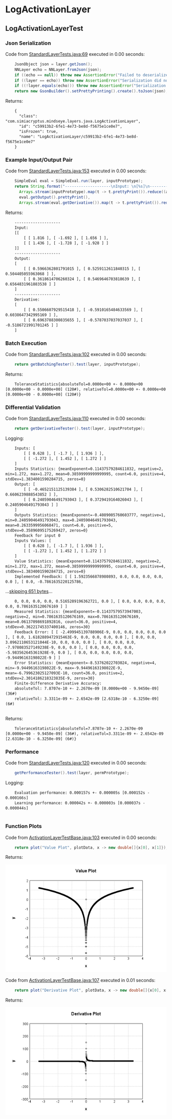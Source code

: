 # LogActivationLayer
## LogActivationLayerTest
### Json Serialization
Code from [StandardLayerTests.java:69](../../../../../../../src/main/java/com/simiacryptus/mindseye/test/StandardLayerTests.java#L69) executed in 0.00 seconds: 
```java
    JsonObject json = layer.getJson();
    NNLayer echo = NNLayer.fromJson(json);
    if ((echo == null)) throw new AssertionError("Failed to deserialize");
    if ((layer == echo)) throw new AssertionError("Serialization did not copy");
    if ((!layer.equals(echo))) throw new AssertionError("Serialization not equal");
    return new GsonBuilder().setPrettyPrinting().create().toJson(json);
```

Returns: 

```
    {
      "class": "com.simiacryptus.mindseye.layers.java.LogActivationLayer",
      "id": "c59913b2-6fe1-4e73-be8d-f5675e1ce0e7",
      "isFrozen": true,
      "name": "LogActivationLayer/c59913b2-6fe1-4e73-be8d-f5675e1ce0e7"
    }
```



### Example Input/Output Pair
Code from [StandardLayerTests.java:153](../../../../../../../src/main/java/com/simiacryptus/mindseye/test/StandardLayerTests.java#L153) executed in 0.00 seconds: 
```java
    SimpleEval eval = SimpleEval.run(layer, inputPrototype);
    return String.format("--------------------\nInput: \n[%s]\n--------------------\nOutput: \n%s\n--------------------\nDerivative: \n%s",
      Arrays.stream(inputPrototype).map(t -> t.prettyPrint()).reduce((a, b) -> a + ",\n" + b).get(),
      eval.getOutput().prettyPrint(),
      Arrays.stream(eval.getDerivative()).map(t -> t.prettyPrint()).reduce((a, b) -> a + ",\n" + b).get());
```

Returns: 

```
    --------------------
    Input: 
    [[
    	[ [ 1.816 ], [ -1.692 ], [ 1.656 ] ],
    	[ [ 1.436 ], [ -1.728 ], [ -1.928 ] ]
    ]]
    --------------------
    Output: 
    [
    	[ [ 0.5966362801791015 ], [ 0.5259112611840315 ], [ 0.504405055963068 ] ],
    	[ [ 0.3618614706260324 ], [ 0.5469646703818639 ], [ 0.6564831961883538 ] ]
    ]
    --------------------
    Derivative: 
    [
    	[ [ 0.5506607929515418 ], [ -0.5910165484633569 ], [ 0.6038647342995169 ] ],
    	[ [ 0.6963788300835655 ], [ -0.5787037037037037 ], [ -0.5186721991701245 ] ]
    ]
```



### Batch Execution
Code from [StandardLayerTests.java:102](../../../../../../../src/main/java/com/simiacryptus/mindseye/test/StandardLayerTests.java#L102) executed in 0.00 seconds: 
```java
    return getBatchingTester().test(layer, inputPrototype);
```

Returns: 

```
    ToleranceStatistics{absoluteTol=0.0000e+00 +- 0.0000e+00 [0.0000e+00 - 0.0000e+00] (120#), relativeTol=0.0000e+00 +- 0.0000e+00 [0.0000e+00 - 0.0000e+00] (120#)}
```



### Differential Validation
Code from [StandardLayerTests.java:110](../../../../../../../src/main/java/com/simiacryptus/mindseye/test/StandardLayerTests.java#L110) executed in 0.00 seconds: 
```java
    return getDerivativeTester().test(layer, inputPrototype);
```
Logging: 
```
    Inputs: [
    	[ [ 0.628 ], [ -1.7 ], [ 1.936 ] ],
    	[ [ -1.272 ], [ 1.452 ], [ 1.272 ] ]
    ]
    Inputs Statistics: {meanExponent=0.11437579284611832, negative=2, min=1.272, max=1.272, mean=0.38599999999999995, count=6.0, positive=4, stdDev=1.3834001590284715, zeros=0}
    Output: [
    	[ [ -0.4652151125139384 ], [ 0.5306282510621704 ], [ 0.6606239888543852 ] ],
    	[ [ 0.24059046491793043 ], [ 0.3729419164026043 ], [ 0.24059046491793043 ] ]
    ]
    Outputs Statistics: {meanExponent=-0.4089005760603777, negative=1, min=0.24059046491793043, max=0.24059046491793043, mean=0.2633599956068471, count=6.0, positive=5, stdDev=0.35896095175269427, zeros=0}
    Feedback for input 0
    Inputs Values: [
    	[ [ 0.628 ], [ -1.7 ], [ 1.936 ] ],
    	[ [ -1.272 ], [ 1.452 ], [ 1.272 ] ]
    ]
    Value Statistics: {meanExponent=0.11437579284611832, negative=2, min=1.272, max=1.272, mean=0.38599999999999995, count=6.0, positive=4, stdDev=1.3834001590284715, zeros=0}
    Implemented Feedback: [ [ 1.5923566878980893, 0.0, 0.0, 0.0, 0.0, 0.0 ], [ 0.0, -0.7861635220125786,
```
...[skipping 651 bytes](etc/78.txt)...
```
    0, 0.0, 0.0, 0.0, 0.5165289196362721, 0.0 ], [ 0.0, 0.0, 0.0, 0.0, 0.0, 0.7861635120676169 ] ]
    Measured Statistics: {meanExponent=-0.11437579573947003, negative=2, min=0.7861635120676169, max=0.7861635120676169, mean=0.06137098691892816, count=36.0, positive=4, stdDev=0.36221745337400146, zeros=30}
    Feedback Error: [ [ -2.499945139788906E-9, 0.0, 0.0, 0.0, 0.0, 0.0 ], [ 0.0, 1.6182889472915463E-9, 0.0, 0.0, 0.0, 0.0 ], [ 0.0, 0.0, 3.0962110653121044E-10, 0.0, 0.0, 0.0 ], [ 0.0, 0.0, 0.0, -7.978083527149238E-9, 0.0, 0.0 ], [ 0.0, 0.0, 0.0, 0.0, -5.983562645361928E-9, 0.0 ], [ 0.0, 0.0, 0.0, 0.0, 0.0, -9.94496163198022E-9 ] ]
    Error Statistics: {meanExponent=-8.53762022703024, negative=4, min=-9.94496163198022E-9, max=-9.94496163198022E-9, mean=-6.799623025127093E-10, count=36.0, positive=2, stdDev=2.3014186218323835E-9, zeros=30}
    Finite-Difference Derivative Accuracy:
    absoluteTol: 7.8707e-10 +- 2.2670e-09 [0.0000e+00 - 9.9450e-09] (36#)
    relativeTol: 3.3311e-09 +- 2.6542e-09 [2.6318e-10 - 6.3250e-09] (6#)
    
```

Returns: 

```
    ToleranceStatistics{absoluteTol=7.8707e-10 +- 2.2670e-09 [0.0000e+00 - 9.9450e-09] (36#), relativeTol=3.3311e-09 +- 2.6542e-09 [2.6318e-10 - 6.3250e-09] (6#)}
```



### Performance
Code from [StandardLayerTests.java:120](../../../../../../../src/main/java/com/simiacryptus/mindseye/test/StandardLayerTests.java#L120) executed in 0.00 seconds: 
```java
    getPerformanceTester().test(layer, permPrototype);
```
Logging: 
```
    Evaluation performance: 0.000157s +- 0.000005s [0.000152s - 0.000166s]
    Learning performance: 0.000042s +- 0.000003s [0.000037s - 0.000044s]
    
```

### Function Plots
Code from [ActivationLayerTestBase.java:103](../../../../../../../src/test/java/com/simiacryptus/mindseye/layers/java/ActivationLayerTestBase.java#L103) executed in 0.00 seconds: 
```java
    return plot("Value Plot", plotData, x -> new double[]{x[0], x[1]});
```

Returns: 

![Result](etc/test.23.png)



Code from [ActivationLayerTestBase.java:107](../../../../../../../src/test/java/com/simiacryptus/mindseye/layers/java/ActivationLayerTestBase.java#L107) executed in 0.01 seconds: 
```java
    return plot("Derivative Plot", plotData, x -> new double[]{x[0], x[2]});
```

Returns: 

![Result](etc/test.24.png)



